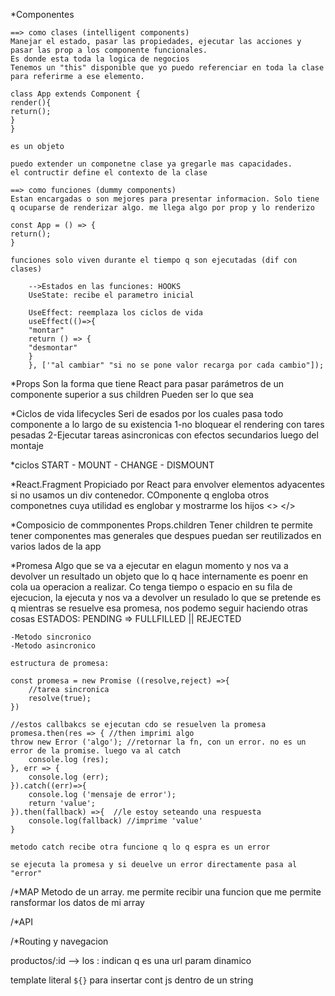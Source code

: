 \*Componentes

    ==> como clases (intelligent components)
    Manejar el estado, pasar las propiedades, ejecutar las acciones y pasar las prop a los componente funcionales.
    Es donde esta toda la logica de negocios
    Tenemos un "this" disponible que yo puedo referenciar en toda la clase para referirme a ese elemento.

    class App extends Component {
    render(){
    return();
    }
    }

    es un objeto

    puedo extender un componetne clase ya gregarle mas capacidades.
    el contructir define el contexto de la clase

    ==> como funciones (dummy components)
    Estan encargadas o son mejores para presentar informacion. Solo tiene q ocuparse de renderizar algo. me llega algo por prop y lo renderizo

    const App = () => {
    return();
    }

    funciones solo viven durante el tiempo q son ejecutadas (dif con clases)

        -->Estados en las funciones: HOOKS
        UseState: recibe el parametro inicial

        UseEffect: reemplaza los ciclos de vida
        useEffect(()=>{
        "montar"
        return () => {
        "desmontar"
        }
        }, ['"al cambiar" "si no se pone valor recarga por cada cambio"]);

\*Props
Son la forma que tiene React para pasar parámetros de un componente superior a sus children
Pueden ser lo que sea

\*Ciclos de vida lifecycles
Seri de esados por los cuales pasa todo componente a lo largo de su existencia
1-no bloquear el rendering con tares pesadas
2-Ejecutar tareas asincronicas con efectos secundarios luego del montaje

\*ciclos
START - MOUNT - CHANGE - DISMOUNT

\*React.Fragment
Propiciado por React para envolver elementos adyacentes si no usamos un div contenedor. COmponente q engloba otros componetnes cuya utilidad es englobar y mostrarme los hijos
<> </>

\*Composicio de commponentes
Props.children
Tener children te permite tener componentes mas generales que despues puedan ser reutilizados en varios lados de la app

\*Promesa
Algo que se va a ejecutar en elagun momento y nos va a devolver un resultado
un objeto que lo q hace internamente es poenr en cola ua operacion a realizar. Co tenga tiempo o espacio en su fila de ejecucion, la ejecuta y nos va a devolver un resulado
lo que se pretende es q mientras se resuelve esa promesa, nos podemo seguir haciendo otras cosas
ESTADOS: PENDING => FULLFILLED || REJECTED

    -Metodo sincronico
    -Metodo asincronico

    estructura de promesa:

    const promesa = new Promise ((resolve,reject) =>{
        //tarea sincronica
        resolve(true);
    })

    //estos callbakcs se ejecutan cdo se resuelven la promesa
    promesa.then(res => { //then imprimi algo
    throw new Error ('algo'); //retornar la fn, con un error. no es un error de la promise. luego va al catch
        console.log (res);
    }, err => {
        console.log (err);
    }).catch((err)=>{
        console.log ('mensaje de error');
        return 'value';
    }).then(fallback) =>{  //le estoy seteando una respuesta
        console.log(fallback) //imprime 'value'
    }

    metodo catch recibe otra funcione q lo q espra es un error

    se ejecuta la promesa y si deuelve un error directamente pasa al "error"

/\*MAP
Metodo de un array. me permite recibir una funcion que me permite ransformar los datos de mi array

/\*API

/\*Routing y navegacion

productos/:id --> los : indican q es una url param dinamico

template literal `${}`
para insertar cont js dentro de un string
